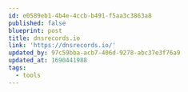 ```yaml
---
id: e0589eb1-4b4e-4ccb-b491-f5aa3c3863a8
published: false
blueprint: post
title: dnsrecords.io
link: 'https://dnsrecords.io/'
updated_by: 97c59bba-acb7-406d-9278-abc37e3f76a9
updated_at: 1690441988
tags:
  - tools
---
```

